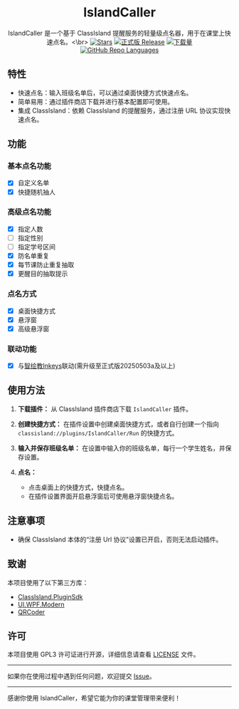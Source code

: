 <div align="center">


# IslandCaller

IslandCaller 是一个基于 ClassIsland 提醒服务的轻量级点名器，用于在课堂上快速点名。<\br>
[![Stars](https://img.shields.io/github/stars/HUSX100/IslandCaller?label=Stars)](https://github.com/HUSX100/IslandCaller)
[![正式版 Release](https://img.shields.io/github/v/release/HUSX100/IslandCaller?style=flat-square&color=%233fb950&label=正式版)](https://github.com/HUSX100/IslandCaller/releases/latest)
[![下载量](https://img.shields.io/github/downloads/HUSX100/IslandCaller/total?style=social&label=下载量&logo=github)](https://github.com/HUSX100/IslandCaller/releases/latest)
[![GitHub Repo Languages](https://img.shields.io/github/languages/top/HUSX100/IslandCaller?style=flat-square)](https://github.com/HUSX100/IslandCaller/search?l=c%23)
</div>

## 特性

- 快速点名：输入班级名单后，可以通过桌面快捷方式快速点名。
- 简单易用：通过插件商店下载并进行基本配置即可使用。
- 集成 ClassIsland：依赖 ClassIsland 的提醒服务，通过注册 URL 协议实现快速点名。

## 功能

### 基本点名功能

- [x] 自定义名单
- [x] 快捷随机抽人

### 高级点名功能

- [x] 指定人数
- [ ] 指定性别
- [ ] 指定学号区间
- [x] 防名单重复
- [x] 每节课防止重复抽取
- [x] 更醒目的抽取提示

### 点名方式

- [x] 桌面快捷方式
- [x] 悬浮窗
- [x] 高级悬浮窗

### 联动功能

- [x] 与[智绘教Inkeys](https://github.com/Alan-CRL/Inkeys)联动(需升级至正式版20250503a及以上)


## 使用方法

1. **下载插件：** 从 ClassIsland 插件商店下载 `IslandCaller` 插件。

2. **创建快捷方式：**
   在插件设置中创建桌面快捷方式，或者自行创建一个指向 `classisland://plugins/IslandCaller/Run` 的快捷方式。

3. **输入并保存班级名单：**
   在设置中输入你的班级名单，每行一个学生姓名，并保存设置。

4. **点名：**
   - 点击桌面上的快捷方式，快捷点名。
   - 在插件设置界面开启悬浮窗后可使用悬浮窗快捷点名。

## 注意事项

- 确保 ClassIsland 本体的“注册 Url 协议”设置已开启，否则无法启动插件。

## 致谢

本项目使用了以下第三方库：

- [ClassIsland.PluginSdk](https://github.com/ClassIsland/ClassIsland/)
- [UI.WPF.Modern](https://github.com/iNKORE-NET/UI.WPF.Modern)
- [QRCoder](https://github.com/codebude/QRCoder)

## 许可

本项目使用 GPL3 许可证进行开源，详细信息请查看 [LICENSE](LICENSE) 文件。

---

如果你在使用过程中遇到任何问题，欢迎提交 [Issue](https://github.com/HUSX100/IslandCaller/issues)。

---

感谢你使用 IslandCaller，希望它能为你的课堂管理带来便利！
